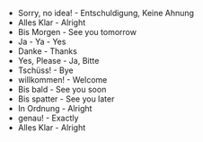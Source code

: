 * Sorry, no idea! - Entschuldigung, Keine Ahnung
* Alles Klar - Alright
* Bis Morgen - See you tomorrow
* Ja - Ya - Yes
* Danke - Thanks
* Yes, Please - Ja, Bitte
* Tschüss! - Bye
* willkommen! - Welcome
* Bis bald - See you soon
* Bis spatter - See you later
* In Ordnung - Alright
* genau! - Exactly
* Alles Klar - Alright